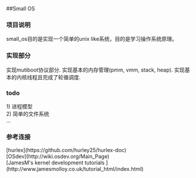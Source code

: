 ##Small OS

<h3>项目说明</h3>
small_os目的是实现一个简单的unix like系统，目的是学习操作系统原理。

<h3>实现部分</h3>
实现mutiboot协议部分.
实现基本的内存管理(pmm, vmm, stack, heap).
实现基本的内核线程且完成了轮循调度.

<h3>todo</h3>
1) 进程模型</br>
2) 简单的文件系统</br>
...

<h3>参考连接</h3>
[hurlex](https://github.com/hurley25/hurlex-doc)</br>
[OSdev](http://wiki.osdev.org/Main_Page)</br>
[JamesM's kernel development tutorials ](http://www.jamesmolloy.co.uk/tutorial_html/index.html)</br>
